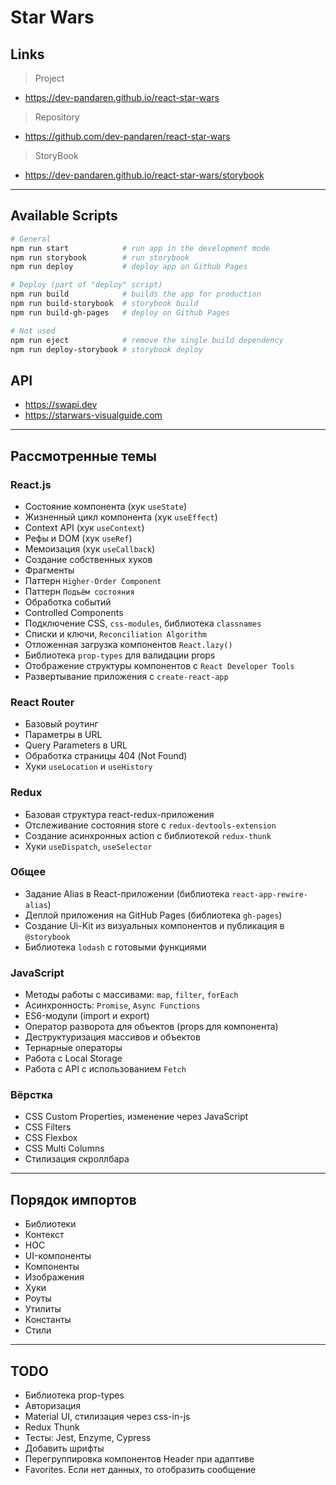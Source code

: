 # Star Wars

## Links
> Project
- https://dev-pandaren.github.io/react-star-wars
> Repository
- https://github.com/dev-pandaren/react-star-wars
> StoryBook
- https://dev-pandaren.github.io/react-star-wars/storybook

---

## Available Scripts
```bash
# General
npm run start            # run app in the development mode
npm run storybook        # run storybook
npm run deploy           # deploy app on Github Pages

# Deploy (part of "deploy" script)
npm run build            # builds the app for production
npm run build-storybook  # storybook build
npm run build-gh-pages   # deploy on Github Pages

# Not used
npm run eject            # remove the single build dependency
npm run deploy-storybook # storybook deploy
```

## API
- https://swapi.dev
- https://starwars-visualguide.com

---

## Рассмотренные темы

### React.js
- Состояние компонента (хук `useState`)
- Жизненный цикл компонента (хук `useEffect`)
- Context API (хук `useContext`)
- Рефы и DOM (хук `useRef`)
- Мемоизация (хук `useCallback`)
- Создание собственных хуков
- Фрагменты
- Паттерн `Higher-Order Component`
- Паттерн `Подъём состояния`
- Обработка событий
- Controlled Components
- Подключение CSS, `css-modules`, библиотека `classnames`
- Списки и ключи, `Reconciliation Algorithm`
- Отложенная загрузка компонентов `React.lazy()`
- Библиотека `prop-types` для валидации props
- Отображение структуры компонентов с `React Developer Tools`
- Развертывание приложения с `create-react-app`

### React Router
- Базовый роутинг
- Параметры в URL
- Query Parameters в URL
- Обработка страницы 404 (Not Found)
- Хуки `useLocation` и `useHistory`

### Redux
- Базовая структура react-redux-приложения
- Отслеживание состояния store с `redux-devtools-extension`
- Создание асинхронных action с библиотекой `redux-thunk`
- Хуки `useDispatch`, `useSelector`

### Общее
- Задание Alias в React-приложении (библиотека `react-app-rewire-alias`)
- Деплой приложения на GitHub Pages (библиотека `gh-pages`)
- Создание Ui-Kit из визуальных компонентов и публикация в `@storybook`
- Библиотека `lodash` с готовыми функциями

### JavaScript
- Методы работы с массивами: `map`, `filter`, `forEach`
- Асинхронность: `Promise`, `Async Functions`
- ES6-модули (import и export)
- Оператор разворота для объектов (props для компонента)
- Деструктуризация массивов и объектов
- Тернарные операторы
- Работа с Local Storage
- Работа с API с использованием `Fetch`

### Вёрстка
- CSS Custom Properties, изменение через JavaScript
- CSS Filters
- CSS Flexbox
- CSS Multi Columns
- Стилизация скроллбара

---

## Порядок импортов
- Библиотеки
- Контекст
- HOC
- UI-компоненты
- Компоненты
- Изображения
- Хуки
- Роуты
- Утилиты
- Константы
- Стили

---

## TODO
- Библиотека prop-types
- Авторизация
- Material UI, стилизация через css-in-js
- Redux Thunk
- Тесты: Jest, Enzyme, Cypress
- Добавить шрифты
- Перегруппировка компонентов Header при адаптиве
- Favorites. Если нет данных, то отобразить сообщение
